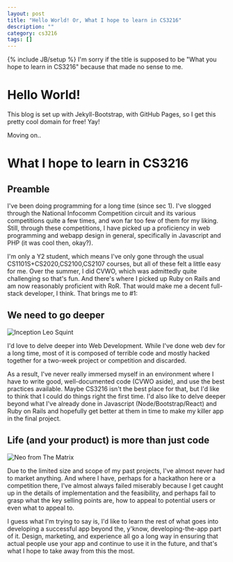 ```yaml
---
layout: post
title: "Hello World! Or, What I hope to learn in CS3216"
description: ""
category: cs3216
tags: []
---
```

{% include JB/setup %}
I'm sorry if the title is supposed to be "What you hope to learn in CS3216" because that made no sense to me.

# Hello World!

This blog is set up with Jekyll-Bootstrap, with GitHub Pages, so I get this pretty cool domain for free! Yay!

Moving on..

# What I hope to learn in CS3216

## Preamble
I've been doing programming for a long time (since sec 1). I've slogged through the National Infocomm Competition circuit and its various competitions quite a few times, and won far too few of them for my liking. Still, through these competitions, I have picked up a proficiency in web programming and webapp design in general, specifically in Javascript and PHP (it was cool then, okay?).

I'm only a Y2 student, which means I've only gone through the usual CS1101S+CS2020,CS2100,CS2107 courses, but all of these felt a little easy for me. Over the summer, I did CVWO, which was admittedly quite challenging so that's fun. And there's where I picked up Ruby on Rails and am now reasonably proficient with RoR. That would make me a decent full-stack developer, I think. That brings me to \#1:

## We need to go deeper
![Inception Leo Squint](http://www.blindfiveyearold.com/wp-content/uploads/2014/08/leonardo-dicaprio-inception-squint-7110.png)

I'd love to delve deeper into Web Development. While I've done web dev for a long time, most of it is composed of terrible code and mostly hacked together for a two-week project or competition and discarded.

As a result, I've never really immersed myself in an environment where I have to write good, well-documented code (CVWO aside), and use the best practices available. Maybe CS3216 isn't the best place for that, but I'd like to think that I could do things right the first time. I'd also like to delve deeper beyond what I've already done in Javascript (Node/Bootstrap/React) and Ruby on Rails and hopefully get better at them in time to make my killer app in the final project.

## Life (and your product) is more than just code
![Neo from The Matrix](http://webpages.charter.net/mark_turner/matrix/matrix07.jpg "Unless we're all living in The Matrix, I suppose")

Due to the limited size and scope of my past projects, I've almost never had to market anything. And where I have, perhaps for a hackathon here or a competition there, I've almost always failed miserably because I get caught up in the details of implementation and the feasibility, and perhaps fail to grasp what the key selling points are, how to appeal to potential users or even what to appeal to.

I guess what I'm trying to say is, I'd like to learn the rest of what goes into developing a successful app beyond the, y'know, developing-the-app part of it. Design, marketing, and experience all go a long way in ensuring that actual people use your app and continue to use it in the future, and that's what I hope to take away from this the most.
